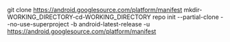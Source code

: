 git clone https://android.googlesource.com/platform/manifest mkdir-WORKING_DIRECTORY-cd-WORKING_DIRECTORY
repo init --partial-clone --no-use-superproject -b android-latest-release -u https://android.googlesource.com/platform/manifest
